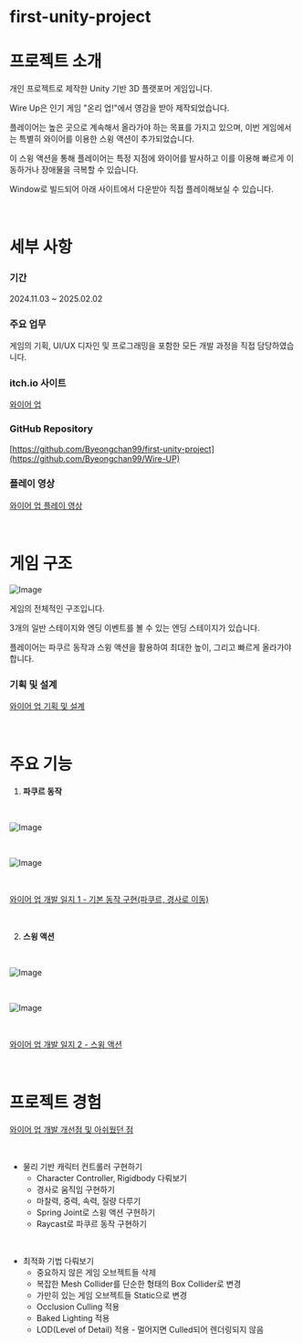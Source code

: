 # first-unity-project
# 프로젝트 소개

개인 프로젝트로 제작한 Unity 기반 3D 플랫포머 게임입니다.

Wire Up은 인기 게임 "온리 업!"에서 영감을 받아 제작되었습니다.

플레이어는 높은 곳으로 계속해서 올라가야 하는 목표를 가지고 있으며, 이번 게임에서는 특별히 와이어를 이용한 스윙 액션이 추가되었습니다. 

이 스윙 액션을 통해 플레이어는 특정 지점에 와이어를 발사하고 이를 이용해 빠르게 이동하거나 장애물을 극복할 수 있습니다.

Window로 빌드되어 아래 사이트에서 다운받아 직접 플레이해보실 수 있습니다.

</br>

# 세부 사항

### 기간

2024.11.03 ~ 2025.02.02

### 주요 업무

게임의 기획, UI/UX 디자인 및 프로그래밍을 포함한 모든 개발 과정을 직접 담당하였습니다.

### itch.io 사이트

[와이어 업](https://harrrypoter.itch.io/wire-up)

### GitHub Repository

[https://github.com/Byeongchan99/first-unity-project](https://github.com/Byeongchan99/Wire-UP)

### 플레이 영상

[와이어 업 플레이 영상](https://youtu.be/SaEnooSEL6w?si=wKoJR3-56rKfwwWn)

</br>

# 게임 구조

![Image](https://github.com/user-attachments/assets/31a4e610-871a-4dbd-a6dd-7463f7647534)

게임의 전체적인 구조입니다.

3개의 일반 스테이지와 엔딩 이벤트를 볼 수 있는 엔딩 스테이지가 있습니다.

플레이어는 파쿠르 동작과 스윙 액션을 활용하여 최대한 높이, 그리고 빠르게 올라가야 합니다.

### 기획 및 설계

[와이어 업 기획 및 설계](https://www.notion.so/1334e320564d80debea0c690418888fc?pvs=4)

</br>

# 주요 기능

1. **파쿠르 동작**

<br/>

![Image](https://github.com/user-attachments/assets/4d646be9-4b88-4ba5-b879-0febe3f50a00)

<br/>

![Image](https://github.com/user-attachments/assets/ff4fe55e-3524-4ae6-a3da-af1072e9cdac)

<br/>

[와이어 업 개발 일지 1 - 기본 동작 구현(파쿠르, 경사로 이동)](https://www.notion.so/1-1574e320564d803f8de3eeef35d9d668?pvs=4) 

<br/>

2. **스윙 액션**

<br/>

![Image](https://github.com/user-attachments/assets/9adcdee7-5631-4fd0-ad89-b3e8aac51a99)

<br/>

![Image](https://github.com/user-attachments/assets/b590d08c-1a3a-4a42-90b5-70b7a3e06d61)

<br/>

[와이어 업 개발 일지 2 - 스윙 액션](https://www.notion.so/2-15e4e320564d80bfbda0ec141dafe51c?pvs=4) 

<br/>

# 프로젝트 경험

[와이어 업 개발 개선점 및 아쉬웠던 점](https://www.notion.so/1864e320564d80958debe83da4937d6f?pvs=21) 

<br/>

- 물리 기반 캐릭터 컨트롤러 구현하기
    - Character Controller, Rigidbody 다뤄보기
    - 경사로 움직임 구현하기
    - 마찰력, 중력, 속력, 질량 다루기
    - Spring Joint로 스윙 액션 구현하기
    - Raycast로 파쿠르 동작 구현하기

<br/>

- 최적화 기법 다뤄보기
    - 중요하지 않은 게임 오브젝트들 삭제
    - 복잡한 Mesh Collider를 단순한 형태의 Box Collider로 변경
    - 가만히 있는 게임 오브젝트들 Static으로 변경
    - Occlusion Culling 적용
    - Baked Lighting 적용
    - LOD(Level of Detail) 적용 - 멀어지면 Culled되어 렌더링되지 않음

<br/>
